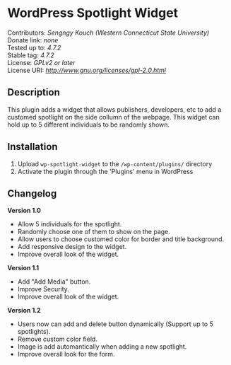 # WordPress Spotlight Widget 

Contributors: *Sengngy Kouch (Western Connecticut State University)*  
Donate link: *none*  
Tested up to: *4.7.2*  
Stable tag: *4.7.2*  
License: *GPLv2 or later*  
License URI: *http://www.gnu.org/licenses/gpl-2.0.html*  

## Description

This plugin adds a widget that allows publishers, developers, etc to add a customed spotlight on the side collumn of the webpage. This widget can hold up to 5 different individuals to be randomly shown. 

## Installation  

1. Upload `wp-spotlight-widget` to the `/wp-content/plugins/` directory
2. Activate the plugin through the 'Plugins' menu in WordPress

## Changelog

**Version 1.0**   

- Allow 5 individuals for the spotlight.  
- Randomly choose one of them to show on the page.  
- Allow users to choose customed color for border and title background.
- Add responsive design to the widget.
- Improve overall look of the widget. 

**Version 1.1**

- Add "Add Media" button.
- Improve Security.
- Improve overall look of the widget.

**Version 1.2**

- Users now can add and delete button dynamically (Support up to 5 spotlights).
- Remove custom color field.
- Image is add automantically when adding a new spotlight.
- Improve overall look for the form.
